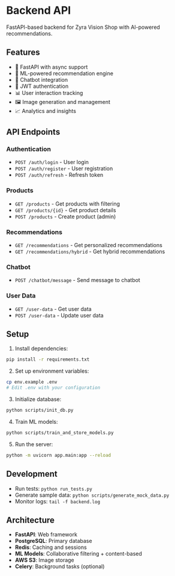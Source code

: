 # Backend API

FastAPI-based backend for Zyra Vision Shop with AI-powered recommendations.

## Features

- 🚀 FastAPI with async support
- 🤖 ML-powered recommendation engine
- 💬 Chatbot integration
- 🔐 JWT authentication
- 📊 User interaction tracking
- 🖼️ Image generation and management
- 📈 Analytics and insights

## API Endpoints

### Authentication
- `POST /auth/login` - User login
- `POST /auth/register` - User registration
- `POST /auth/refresh` - Refresh token

### Products
- `GET /products` - Get products with filtering
- `GET /products/{id}` - Get product details
- `POST /products` - Create product (admin)

### Recommendations
- `GET /recommendations` - Get personalized recommendations
- `GET /recommendations/hybrid` - Get hybrid recommendations

### Chatbot
- `POST /chatbot/message` - Send message to chatbot

### User Data
- `GET /user-data` - Get user data
- `POST /user-data` - Update user data

## Setup

1. Install dependencies:
```bash
pip install -r requirements.txt
```

2. Set up environment variables:
```bash
cp env.example .env
# Edit .env with your configuration
```

3. Initialize database:
```bash
python scripts/init_db.py
```

4. Train ML models:
```bash
python scripts/train_and_store_models.py
```

5. Run the server:
```bash
python -m uvicorn app.main:app --reload
```

## Development

- Run tests: `python run_tests.py`
- Generate sample data: `python scripts/generate_mock_data.py`
- Monitor logs: `tail -f backend.log`

## Architecture

- **FastAPI**: Web framework
- **PostgreSQL**: Primary database
- **Redis**: Caching and sessions
- **ML Models**: Collaborative filtering + content-based
- **AWS S3**: Image storage
- **Celery**: Background tasks (optional)
